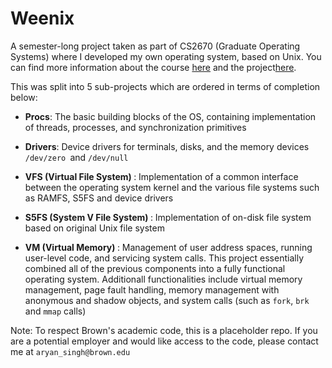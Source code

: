 # Weenix

A semester-long project taken as part of CS2670 (Graduate Operating Systems) where I developed my own operating system, based on Unix. You can find more information about the course [here](https://brown-cs1690.github.io/brown-cs167-s24/) and the project[here](https://github.com/brown-cs1690/handout/wiki).

This was split into 5 sub-projects which are ordered in terms of completion below:

- <b>Procs</b>: The basic building blocks of the OS, containing implementation of threads, processes, and synchronization primitives
- <b>Drivers</b>: Device drivers for terminals, disks, and the memory devices `/dev/zero `and `/dev/null`
- <b>VFS (Virtual File System) </b>: Implementation of a common interface between the operating system kernel and the various file systems such as RAMFS, S5FS and device drivers

- <b> S5FS (System V File System) </b>: Implementation of on-disk file system based on original Unix file system
- <b> VM (Virtual Memory) </b>: Management of user address spaces, running user-level code, and servicing system calls. This project essentially combined all of the previous components into a fully functional operating system. Additionall functionalities include virtual memory management, page fault handling, memory management with anonymous and shadow objects, and system calls (such as `fork`, `brk` and `mmap` calls)

Note: To respect Brown's academic code, this is a placeholder repo. If you are a potential employer and would like access to the code, please contact me at `aryan_singh@brown.edu`
